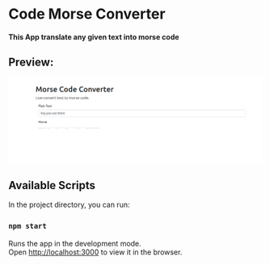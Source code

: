 # Code Morse Converter
#### This App  translate any given text into morse code

## Preview:
![preview](./doc/img/final.png)

## Available Scripts

In the project directory, you can run:

### `npm start`

Runs the app in the development mode.<br />
Open [http://localhost:3000](http://localhost:3000) to view it in the browser.
